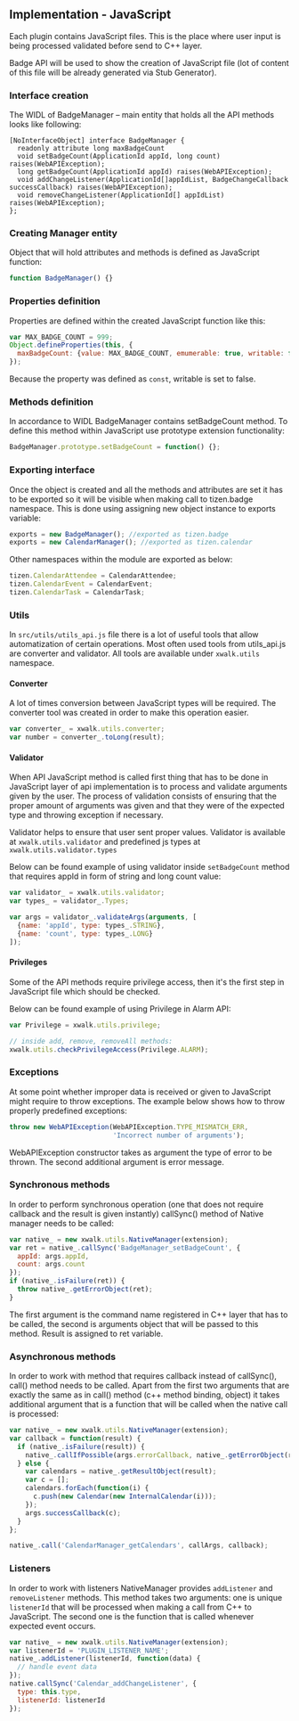 ## Implementation - JavaScript

Each plugin contains JavaScript files. This is the place where user input is
being processed validated before send to C++ layer.

Badge API will be used to show the creation of JavaScript file (lot of content
of this file will be already generated via Stub Generator).

### Interface creation

The WIDL of BadgeManager – main entity that holds all the API methods
looks like following:

```
[NoInterfaceObject] interface BadgeManager {
  readonly attribute long maxBadgeCount
  void setBadgeCount(ApplicationId appId, long count) raises(WebAPIException);
  long getBadgeCount(ApplicationId appId) raises(WebAPIException);
  void addChangeListener(ApplicationId[]appIdList, BadgeChangeCallback successCallback) raises(WebAPIException);
  void removeChangeListener(ApplicationId[] appIdList) raises(WebAPIException);
};
```

### Creating Manager entity

Object that will hold attributes and methods is defined as JavaScript function:

```js
function BadgeManager() {}
```

### Properties definition

Properties are defined within the created JavaScript function like this:

```js
var MAX_BADGE_COUNT = 999;
Object.defineProperties(this, {
  maxBadgeCount: {value: MAX_BADGE_COUNT, emumerable: true, writable: false}
});
```

Because the property was defined as ```const```, writable is set to false.

### Methods definition

In accordance to WIDL BadgeManager contains setBadgeCount method.
To define this method within JavaScript use prototype extension functionality:

```js
BadgeManager.prototype.setBadgeCount = function() {};
```

### Exporting interface

Once the object is created and all the methods and attributes are set it has to
be exported so it will be visible when making call to tizen.badge namespace.
This is done using assigning new object instance to exports variable:

```js
exports = new BadgeManager(); //exported as tizen.badge
exports = new CalendarManager(); //exported as tizen.calendar
```

Other namespaces within the module are exported as below:

```js
tizen.CalendarAttendee = CalendarAttendee;
tizen.CalendarEvent = CalendarEvent;
tizen.CalendarTask = CalendarTask;
```

### Utils

In ```src/utils/utils_api.js``` file there is a lot of useful tools that allow
automatization of certain operations. Most often used tools from utils_api.js
are converter and validator. All tools are available under ```xwalk.utils``` namespace.

#### Converter

A lot of times conversion between JavaScript types will be required.
The converter tool was created in order to make this operation easier.

```js
var converter_ = xwalk.utils.converter;
var number = converter_.toLong(result);
```

#### Validator

When API JavaScript method is called first thing that has to be done in
JavaScript layer of api implementation is to process and validate arguments
given by the user. The process of validation consists of ensuring that the
proper amount of arguments was given and that they were of the expected
type and throwing exception if necessary.

Validator helps to ensure that user sent proper values. Validator is available
at ```xwalk.utils.validator``` and predefined js types at ```xwalk.utils.validator.types```

Below can be found example of using validator inside ```setBadgeCount``` method
that requires appId in form of string and long count value:

```js
var validator_ = xwalk.utils.validator;
var types_ = validator_.Types;

var args = validator_.validateArgs(arguments, [
  {name: 'appId', type: types_.STRING},
  {name: 'count', type: types_.LONG}
]);
```

#### Privileges

Some of the API methods require privilege access, then it's the first step
in JavaScript file which should be checked.

Below can be found example of using Privilege in Alarm API:

```js
var Privilege = xwalk.utils.privilege;

// inside add, remove, removeAll methods:
xwalk.utils.checkPrivilegeAccess(Privilege.ALARM);
```

### Exceptions

At some point whether improper data is received or given to JavaScript might
require to throw exceptions. The example below shows how to throw properly
predefined exceptions:

```js
throw new WebAPIException(WebAPIException.TYPE_MISMATCH_ERR,
                          'Incorrect number of arguments');
```

WebAPIException constructor takes as argument the type of error to be thrown.
The second additional argument is error message.

### Synchronous methods

In order to perform synchronous operation (one that does not require callback
and the result is given instantly) callSync() method of Native manager needs
to be called:

```js
var native_ = new xwalk.utils.NativeManager(extension);
var ret = native_.callSync('BadgeManager_setBadgeCount', {
  appId: args.appId,
  count: args.count
});
if (native_.isFailure(ret)) {
  throw native_.getErrorObject(ret);
}
```

The first argument is the command name registered in C++ layer that has to be called,
the second is arguments object that will be passed to this method.
Result is assigned to ret variable.

### Asynchronous methods

In order to work with method that requires callback instead of callSync(),
call() method needs to be called. Apart from the first two arguments that are
exactly the same as in call() method (c++ method binding, object) it takes
additional argument that is a function that will be called when the native
call is processed:

```js
var native_ = new xwalk.utils.NativeManager(extension);
var callback = function(result) {
  if (native_.isFailure(result)) {
    native_.callIfPossible(args.errorCallback, native_.getErrorObject(result));
  } else {
    var calendars = native_.getResultObject(result);
    var c = [];
    calendars.forEach(function(i) {
      c.push(new Calendar(new InternalCalendar(i)));
    });
    args.successCallback(c);
  }
};

native_.call('CalendarManager_getCalendars', callArgs, callback);
```

### Listeners

In order to work with listeners NativeManager provides ```addListener``` and
```removeListener``` methods. This method takes two arguments: one is unique
```listenerId``` that will be processed when making a call from C++ to JavaScript.
The second one is the function that is called whenever expected event occurs.

```js
var native_ = new xwalk.utils.NativeManager(extension);
var listenerId = 'PLUGIN_LISTENER_NAME';
native_.addListener(listenerId, function(data) {
  // handle event data
});
native.callSync('Calendar_addChangeListener', {
  type: this.type,
  listenerId: listenerId
});
```
